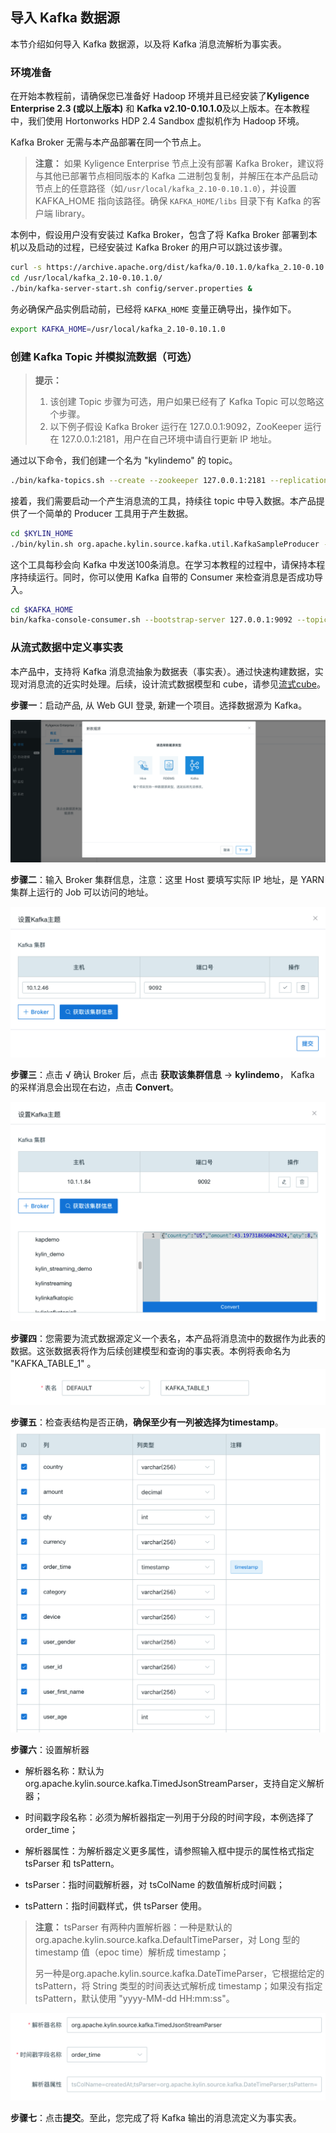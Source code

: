 ## 导入 Kafka 数据源
本节介绍如何导入 Kafka 数据源，以及将 Kafka 消息流解析为事实表。



### 环境准备

在开始本教程前，请确保您已准备好 Hadoop 环境并且已经安装了**Kyligence Enterprise 2.3 (或以上版本)** 和 **Kafka v2.10-0.10.1.0**及以上版本。在本教程中，我们使用 Hortonworks HDP 2.4 Sandbox 虚拟机作为 Hadoop 环境。

Kafka Broker 无需与本产品部署在同一个节点上。

> **注意：** 如果 Kyligence Enterprise 节点上没有部署 Kafka Broker，建议将与其他已部署节点相同版本的 Kafka 二进制包复制，并解压在本产品启动节点上的任意路径（如`/usr/local/kafka_2.10-0.10.1.0`），并设置 KAFKA_HOME 指向该路径。确保 `KAFKA_HOME/libs` 目录下有 Kafka 的客户端 library。

本例中，假设用户没有安装过 Kafka Broker，包含了将 Kafka Broker 部署到本机以及启动的过程，已经安装过 Kafka Broker 的用户可以跳过该步骤。

```sh
curl -s https://archive.apache.org/dist/kafka/0.10.1.0/kafka_2.10-0.10.1.0.tgz | tar -xz -C /usr/local/
cd /usr/local/kafka_2.10-0.10.1.0/
./bin/kafka-server-start.sh config/server.properties &
```

务必确保产品实例启动前，已经将 `KAFKA_HOME` 变量正确导出，操作如下。

```sh
export KAFKA_HOME=/usr/local/kafka_2.10-0.10.1.0
```



### 创建 Kafka Topic 并模拟流数据（可选）

> **提示：**
> 1. 该创建 Topic 步骤为可选，用户如果已经有了 Kafka Topic 可以忽略这个步骤。
> 2. 以下例子假设 Kafka Broker 运行在 127.0.0.1:9092，ZooKeeper 运行在 127.0.0.1:2181，用户在自己环境中请自行更新 IP 地址。

通过以下命令，我们创建一个名为 "kylindemo" 的 topic。

```sh
./bin/kafka-topics.sh --create --zookeeper 127.0.0.1:2181 --replication-factor 1 --partitions 3 --topic kylindemo
```

接着，我们需要启动一个产生消息流的工具，持续往 topic 中导入数据。本产品提供了一个简单的 Producer 工具用于产生数据。

```sh
cd $KYLIN_HOME
./bin/kylin.sh org.apache.kylin.source.kafka.util.KafkaSampleProducer --topic kylindemo --broker 127.0.0.1:9092
```
这个工具每秒会向 Kafka 中发送100条消息。在学习本教程的过程中，请保持本程序持续运行。同时，你可以使用 Kafka 自带的 Consumer 来检查消息是否成功导入。

```sh
cd $KAFKA_HOME
bin/kafka-console-consumer.sh --bootstrap-server 127.0.0.1:9092 --topic kylindemo --from-beginning
```



### 从流式数据中定义事实表

本产品中，支持将 Kafka 消息流抽象为数据表（事实表）。通过快速构建数据，实现对消息流的近实时处理。后续，设计流式数据模型和 cube，请参见[流式cube](../streaming_cube.cn.md)。

**步骤一**：启动产品, 从 Web GUI 登录, 新建一个项目。选择数据源为 Kafka。

![选择数据源](images/kafka_import.cn.png)

**步骤二**：输入 Broker 集群信息，注意：这里 Host 要填写实际 IP 地址，是 YARN 集群上运行的 Job 可以访问的地址。

![输入 Broker 集群信息](images/kafka_setting.png)

**步骤三**：点击 √ 确认 Broker 后，点击 **获取该集群信息** -> **kylindemo**， Kafka 的采样消息会出现在右边，点击 **Convert**。

![获取 Broker 集群信息](images/kafka_info.cn.png)

**步骤四**：您需要为流式数据源定义一个表名，本产品将消息流中的数据作为此表的数据。这张数据表将作为后续创建模型和查询的事实表。本例将表命名为 "KAFKA_TABLE_1" 。
![为流式数据源定义表名](images/kafka_name.cn.png)

**步骤五**：检查表结构是否正确，**确保至少有一列被选择为timestamp**。
![至少一列为 timestamp](images/kafka_check_timestamp.cn.png)

**步骤六**：设置解析器

- 解析器名称：默认为 org.apache.kylin.source.kafka.TimedJsonStreamParser，支持自定义解析器；

- 时间戳字段名称：必须为解析器指定一列用于分段的时间字段，本例选择了 order_time；

- 解析器属性：为解析器定义更多属性，请参照输入框中提示的属性格式指定 tsParser 和 tsPattern。

- tsParser：指时间戳解析器，对 tsColName 的数值解析成时间戳；
- tsPattern：指时间戳样式，供 tsParser 使用。

> **注意：** tsParser 有两种内置解析器：一种是默认的 org.apache.kylin.source.kafka.DefaultTimeParser，对 Long 型的 timestamp 值（epoc time）解析成 timestamp；
>
> 另一种是org.apache.kylin.source.kafka.DateTimeParser，它根据给定的 tsPattern，将 String 类型的时间表达式解析成 timestamp；如果没有指定 tsPattern，默认使用 "yyyy-MM-dd HH:mm:ss"。

![设置解析器](images/kafka_parser.cn.png)

**步骤七**：点击**提交**。至此，您完成了将 Kafka 输出的消息流定义为事实表。



